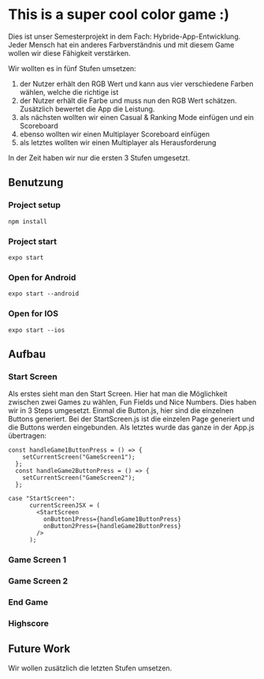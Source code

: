 # This is a super cool color game :)
Dies ist unser Semesterprojekt in dem Fach: Hybride-App-Entwicklung.
Jeder Mensch hat ein anderes Farbverständnis und mit diesem Game wollen wir diese Fähigkeit verstärken. 

Wir wollten es in fünf Stufen umsetzen: 
1. der Nutzer erhält den RGB Wert und kann aus vier verschiedene Farben wählen, welche die richtige ist
2. der Nutzer erhält die Farbe und muss nun den RGB Wert schätzen. Zusätzlich bewertet die App die Leistung.
3. als nächsten wollten wir einen Casual & Ranking Mode einfügen und ein Scoreboard
4. ebenso wollten wir einen Multiplayer Scoreboard einfügen 
5. als letztes wollten wir einen Multiplayer als Herausforderung

In der Zeit haben wir nur die ersten 3 Stufen umgesetzt. 

## Benutzung
### Project setup
```
npm install
```
### Project start
```
expo start
```
### Open for Android
```
expo start --android
```
### Open for IOS
```
expo start --ios
```
## Aufbau
### Start Screen
Als erstes sieht man den Start Screen. Hier hat man die Möglichkeit zwischen zwei Games zu wählen, Fun Fields und Nice Numbers. 
Dies haben wir in 3 Steps umgesetzt.
Einmal die Button.js, hier sind die einzelnen Buttons generiert. Bei der StartScreen.js ist die einzelen Page generiert und die Buttons werden eingebunden. Als letztes wurde das ganze in der App.js übertragen: 
```
const handleGame1ButtonPress = () => {
    setCurrentScreen("GameScreen1");
  };
  const handleGame2ButtonPress = () => {
    setCurrentScreen("GameScreen2");
  };
```
```
case "StartScreen":
      currentScreenJSX = (
        <StartScreen
          onButton1Press={handleGame1ButtonPress}
          onButton2Press={handleGame2ButtonPress}
        />
      );
```
### Game Screen 1
### Game Screen 2
### End Game
### Highscore
## Future Work 
Wir wollen zusätzlich die letzten Stufen umsetzen.



